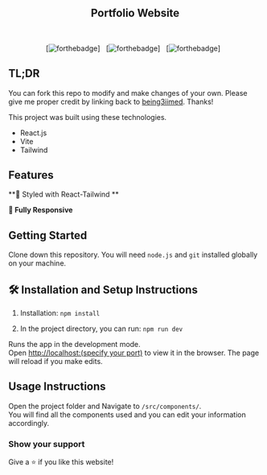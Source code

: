 <h2 align="center">
  Portfolio Website<br/>
 
</h2>
<br/>

<center>

[![forthebadge](https://forthebadge.com/images/badges/built-with-love.svg)] &nbsp;
[![forthebadge](https://forthebadge.com/images/badges/made-with-javascript.svg)] &nbsp;
[![forthebadge](https://forthebadge.com/images/badges/open-source.svg)] &nbsp;
</center>


## TL;DR

You can fork this repo to modify and make changes of your own. Please give me proper credit by linking back to [being3iimed](https://github.com/being3iimed/dev-website). Thanks!


This project was built using these technologies.

- React.js
- Vite
- Tailwind

## Features


**🎨 Styled with React-Tailwind **

**📱 Fully Responsive**

## Getting Started

Clone down this repository. You will need `node.js` and `git` installed globally on your machine.

## 🛠 Installation and Setup Instructions

1. Installation: `npm install`

2. In the project directory, you can run: `npm run dev`

Runs the app in the development mode.\
Open [http://localhost:(specify your port)](http://localhost:port) to view it in the browser.
The page will reload if you make edits.

## Usage Instructions

Open the project folder and Navigate to `/src/components/`. <br/>
You will find all the components used and you can edit your information accordingly.

### Show your support

Give a ⭐ if you like this website!
